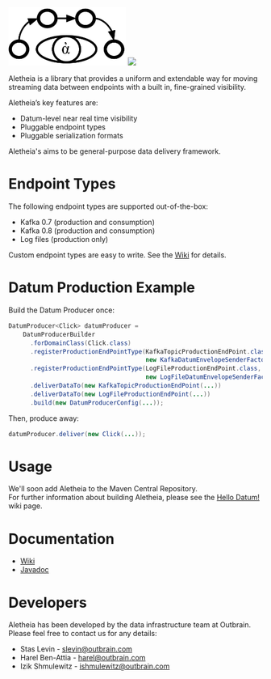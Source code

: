 <img src="/logo/Aletheia-logo.png" height="115"></img>
![](https://github.com/outbrain/Aletheia/blob/master/logo/Aletheia.png)

Aletheia is a library that provides a uniform and extendable way for moving streaming data between endpoints with a built in, fine-grained visibility.

Aletheia’s key features are:
* Datum-level near real time visibility
* Pluggable endpoint types 
* Pluggable serialization formats

Aletheia's aims to be general-purpose data delivery framework.

# Endpoint Types
The following endpoint types are supported out-of-the-box:
* Kafka 0.7 (production and consumption)
* Kafka 0.8 (production and consumption)
* Log files (production only)

Custom endpoint types are easy to write. See the [Wiki](https://github.com/outbrain/Aletheia/wiki/Production-%26-Consumption-EndPoint-types) for details.

# Datum Production Example
Build the Datum Producer once:

```java
DatumProducer<Click> datumProducer = 
    DatumProducerBuilder
      .forDomainClass(Click.class)
      .registerProductionEndPointType(KafkaTopicProductionEndPoint.class,
                                      new KafkaDatumEnvelopeSenderFactory())
      .registerProductionEndPointType(LogFileProductionEndPoint.class,
                                      new LogFileDatumEnvelopeSenderFactory())
      .deliverDataTo(new KafkaTopicProductionEndPoint(...))
      .deliverDataTo(new LogFileProductionEndPoint(...))
      .build(new DatumProducerConfig(...));
```

Then, produce away:

```java
datumProducer.deliver(new Click(...));
```

# Usage
We'll soon add Aletheia to the Maven Central Repository.  
For further information about building Aletheia, please see the [Hello Datum!](https://github.com/outbrain/Aletheia/wiki/Hello-Datum%21) wiki page.

# Documentation
*  [Wiki](https://github.com/outbrain/Aletheia/wiki)
*  [Javadoc](http://outbrain.github.io/Aletheia/)

# Developers
Aletheia has been developed by the data infrastructure team at Outbrain.   
Please feel free to contact us for any details:

* Stas Levin - <slevin@outbrain.com>
* Harel Ben-Attia - <harel@outbrain.com>
* Izik Shmulewitz - <ishmulewitz@outbrain.com>
